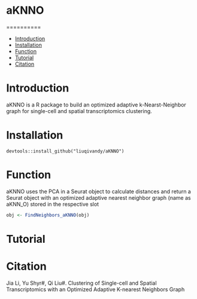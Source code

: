 # aKNNO

==========
* [Introduction](#Introduction)
* [Installation](#Installation)
* [Function](#Function)
* [Tutorial](#Tutorial)
* [Citation](#Citation)

<a name="Introduction"/>

# Introduction

aKNNO is a R package to build an optimized adaptive k-Nearst-Neighbor graph for single-cell and spatial transcriptomics clustering.

<a name="Installation"/>

# Installation

```
devtools::install_github("liuqivandy/aKNNO")
```

<a name="Function"/>

# Function

aKNNO uses the PCA in a Seurat object to calculate distances and return a Seurat object with an optimized adaptive nearest neighbor graph (name as aKNN_O) stored in the respective slot

```R
obj <- FindNeighbors_aKNNO(obj)
```


<a name="Tutorial"/>

# Tutorial




<a name="Citation"/>

# Citation
Jia Li, Yu Shyr#, Qi Liu#. Clustering of Single-cell and Spatial Transcriptomics with an Optimized Adaptive K-nearest Neighbors Graph
